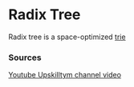 # Radix Tree
Radix tree is a  space-optimized [trie](../TRIE/README.md)  


### Sources
[Youtube Upskilltym channel video](https://youtu.be/pSeQN-PpBUE)